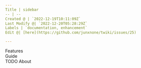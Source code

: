 ```yaml
---
Title | sidebar
-- | --
Created @ | `2022-12-19T10:11:09Z`
Last Modify @| `2022-12-20T05:28:29Z`
Labels | `documentation, enhancement`
Edit @| [here](https://github.com/junxnone/twiki/issues/25)

---
```

Features  
Guide  
TODO
About
